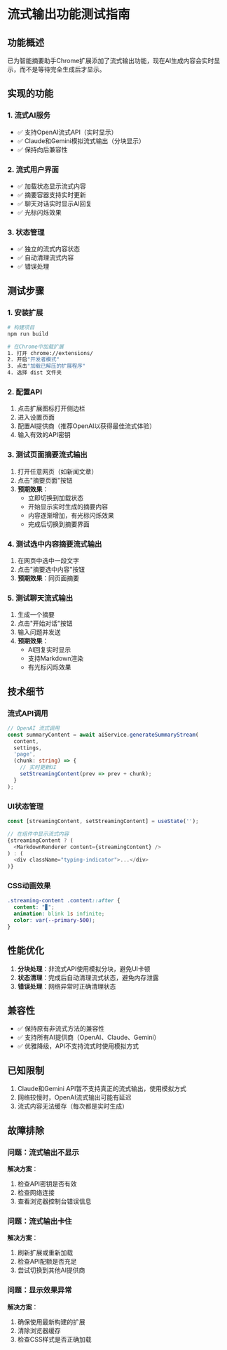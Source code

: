 # 流式输出功能测试指南

## 功能概述

已为智能摘要助手Chrome扩展添加了流式输出功能，现在AI生成内容会实时显示，而不是等待完全生成后才显示。

## 实现的功能

### 1. 流式AI服务
- ✅ 支持OpenAI流式API（实时显示）
- ✅ Claude和Gemini模拟流式输出（分块显示）
- ✅ 保持向后兼容性

### 2. 流式用户界面
- ✅ 加载状态显示流式内容
- ✅ 摘要容器支持实时更新
- ✅ 聊天对话实时显示AI回复
- ✅ 光标闪烁效果

### 3. 状态管理
- ✅ 独立的流式内容状态
- ✅ 自动清理流式内容
- ✅ 错误处理

## 测试步骤

### 1. 安装扩展
```bash
# 构建项目
npm run build

# 在Chrome中加载扩展
1. 打开 chrome://extensions/
2. 开启"开发者模式"
3. 点击"加载已解压的扩展程序"
4. 选择 dist 文件夹
```

### 2. 配置API
1. 点击扩展图标打开侧边栏
2. 进入设置页面
3. 配置AI提供商（推荐OpenAI以获得最佳流式体验）
4. 输入有效的API密钥

### 3. 测试页面摘要流式输出
1. 打开任意网页（如新闻文章）
2. 点击"摘要页面"按钮
3. **预期效果**：
   - 立即切换到加载状态
   - 开始显示实时生成的摘要内容
   - 内容逐渐增加，有光标闪烁效果
   - 完成后切换到摘要界面

### 4. 测试选中内容摘要流式输出
1. 在网页中选中一段文字
2. 点击"摘要选中内容"按钮
3. **预期效果**：同页面摘要

### 5. 测试聊天流式输出
1. 生成一个摘要
2. 点击"开始对话"按钮
3. 输入问题并发送
4. **预期效果**：
   - AI回复实时显示
   - 支持Markdown渲染
   - 有光标闪烁效果

## 技术细节

### 流式API调用
```typescript
// OpenAI 流式调用
const summaryContent = await aiService.generateSummaryStream(
  content,
  settings,
  'page',
  (chunk: string) => {
    // 实时更新UI
    setStreamingContent(prev => prev + chunk);
  }
);
```

### UI状态管理
```typescript
const [streamingContent, setStreamingContent] = useState('');

// 在组件中显示流式内容
{streamingContent ? (
  <MarkdownRenderer content={streamingContent} />
) : (
  <div className="typing-indicator">...</div>
)}
```

### CSS动画效果
```css
.streaming-content .content::after {
  content: "▊";
  animation: blink 1s infinite;
  color: var(--primary-500);
}
```

## 性能优化

1. **分块处理**：非流式API使用模拟分块，避免UI卡顿
2. **状态清理**：完成后自动清理流式状态，避免内存泄露
3. **错误处理**：网络异常时正确清理状态

## 兼容性

- ✅ 保持原有非流式方法的兼容性
- ✅ 支持所有AI提供商（OpenAI、Claude、Gemini）
- ✅ 优雅降级，API不支持流式时使用模拟方式

## 已知限制

1. Claude和Gemini API暂不支持真正的流式输出，使用模拟方式
2. 网络较慢时，OpenAI流式输出可能有延迟
3. 流式内容无法缓存（每次都是实时生成）

## 故障排除

### 问题：流式输出不显示
**解决方案**：
1. 检查API密钥是否有效
2. 检查网络连接
3. 查看浏览器控制台错误信息

### 问题：流式输出卡住
**解决方案**：
1. 刷新扩展或重新加载
2. 检查API配额是否充足
3. 尝试切换到其他AI提供商

### 问题：显示效果异常
**解决方案**：
1. 确保使用最新构建的扩展
2. 清除浏览器缓存
3. 检查CSS样式是否正确加载